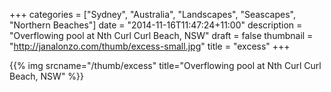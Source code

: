 +++
categories = ["Sydney", "Australia", "Landscapes", "Seascapes", "Northern Beaches"]
date = "2014-11-16T11:47:24+11:00"
description = "Overflowing pool at Nth Curl Curl Beach, NSW"
draft = false
thumbnail = "http://janalonzo.com/thumb/excess-small.jpg"
title = "excess"
+++

{{% img srcname="/thumb/excess" title="Overflowing pool at Nth Curl Curl Beach, NSW" %}}
